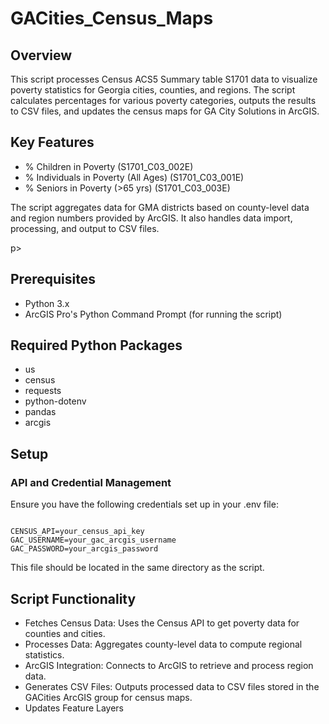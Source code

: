 # GACities_Census_Maps

## Overview
This script processes Census ACS5 Summary table S1701 data to visualize poverty statistics for Georgia cities, counties, and regions. The script calculates percentages for various poverty categories, outputs the results to CSV files, and updates the census maps for GA City Solutions in ArcGIS.

## Key Features
- % Children in Poverty (S1701_C03_002E)
- % Individuals in Poverty (All Ages) (S1701_C03_001E)
- % Seniors in Poverty (>65 yrs) (S1701_C03_003E) 
<p> The script aggregates data for GMA districts based on county-level data and region numbers provided by ArcGIS. It also handles data import, processing, and output to CSV files. </p>p>

## Prerequisites
- Python 3.x
- ArcGIS Pro's Python Command Prompt (for running the script)

## Required Python Packages
- us
- census
- requests
- python-dotenv
- pandas
- arcgis

## Setup
### API and Credential Management

Ensure you have the following credentials set up in your .env file:

<code>
CENSUS_API=your_census_api_key
GAC_USERNAME=your_gac_arcgis_username
GAC_PASSWORD=your_arcgis_password
</code>


This file should be located in the same directory as the script. 


## Script Functionality

- Fetches Census Data: Uses the Census API to get poverty data for counties and cities.
- Processes Data: Aggregates county-level data to compute regional statistics.
- ArcGIS Integration: Connects to ArcGIS to retrieve and process region data.
- Generates CSV Files: Outputs processed data to CSV files stored in the GACities ArcGIS group for census maps.
- Updates Feature Layers



